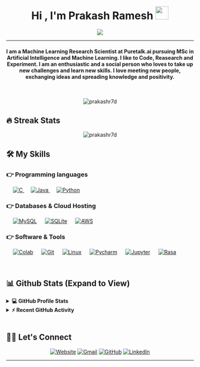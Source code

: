 
<h1 align="center">Hi , I'm Prakash Ramesh <img src="https://media.giphy.com/media/hvRJCLFzcasrR4ia7z/giphy.gif" width="35"></h1>
<p align="center">
  <a href="https://github.com/DenverCoder1/readme-typing-svg"><img src="https://readme-typing-svg.herokuapp.com?lines=AI+Student;DS%20|%20AI%20|%20ML%20Enthusiast;Always%20learning%20new%20things&center=true&width=500&height=50;Love+Creating+CLI"></a>
</p>
<hr/>
<h4 align="center">I am a Machine Learning Research Scientist at Puretalk.ai pursuing MSc in Artificial Intelligence and Machine Learning. I like to Code, Reasearch and Experiment. I am an enthusiastic and a social person who loves to take up new challenges and learn new skills. I love meeting new people, exchanging ideas and spreading knowledge and positivity.</h4>
<br>
<p align="center"> <img src="https://komarev.com/ghpvc/?username=prakashr7d&label=Profile%20views&color=0e75b6&style=plastic" alt="prakashr7d" /> </p>

## 🔥 Streak Stats
<p align="center"><img src="https://github-readme-streak-stats.herokuapp.com/?user=prakashr7d&theme=algolia" alt="prakashr7d" /></p>


## 🛠️ My Skills

### 👉 Programming languages

<p align="left"> 
  &emsp; 
  <a href="https://www.cprogramming.com/" target="_blank"> 
    <img alt="C" src="https://img.shields.io/badge/C%20-%232370ED.svg?logo=c&logoColor=white">
  </a> 
  &emsp;
  <a href="https://www.java.com" target="_blank"> 
    <img alt="Java" src="https://img.shields.io/badge/Java-%23007396.svg?logo=java&logoColor=white">
  </a>
  &emsp;
   <a href="https://www.python.org" target="_blank">
    <img alt="Python" src="https://img.shields.io/badge/Python%20-%2314354C.svg?logo=python&logoColor=white">
  </a>
</p>


### 👉 Databases & Cloud Hosting
<p align="left">
  &emsp;
    <a href="https://www.mysql.com/"><img alt="MySQL" src="https://img.shields.io/badge/MySQL-%2300f.svg?style=flat&llogo=mysql&logoColor=white"></a>
  &emsp;
    <a href="https://www.sqlite.org/"><img alt="SQLite" src ="https://img.shields.io/badge/sqlite-%2307405e.svg?style=flat&logo=sqlite&logoColor=white"/></a>
  &emsp;
    <a href="#"><img alt="AWS" src="https://img.shields.io/badge/AWS%20-white?logo=amazon&logoColor=black"></a>  
 </p>
  
### 👉 Software & Tools
 
<p>
  &emsp;
    <a href="#"><img alt="Colab" src="https://img.shields.io/badge/Colab-00b56a.svg?logo=google-colab&logoColor=white"></a>
  &emsp;
    <a href="#"><img alt="Git" src="https://img.shields.io/badge/Git%20-%23F05033.svg?logo=git&logoColor=white"></a>
  &emsp;
    <a href="#"><img alt="Linux" src="https://img.shields.io/badge/Linux-FCC624?style=flat&logo=linux&logoColor=black"></a>
  &emsp;
    <a href="#"><img alt="Pycharm" src="https://img.shields.io/badge/Pycharm-white?style=flat&logo=Pycharm&logoColor=black"></a>
  &emsp;
    <a href="#"><img alt="Jupyter" src="https://img.shields.io/badge/Jupyter%20-%23F37626.svg?logo=Jupyter&logoColor=white"></a>
  &emsp;
    <a href="#"><img alt="Rasa" src="https://img.shields.io/badge/Rasa-%2300f.svg??logo=rasa&logoColor=white"></a>
  &emsp;
</p>

<br/>

## 📊 Github Stats (Expand to View) 


<details> 
  <summary><b>💻 GitHub Profile Stats</b></summary>
  <br/>
  <p align="center">
    <a href="https://github.com/anuraghazra/github-readme-stats"><img alt="prakash's Github Stats" src="https://github-readme-stats.vercel.app/api?username=prakashr7d&show_icons=true&count_private=true&theme=algolia" height="192px"/></a>
<br/>
  &nbsp;
	  <img src="https://github-readme-stats.vercel.app/api/top-langs?username=prakashr7d&show_icons=true&locale=en&layout=compact&theme=algolia" alt="prakashr7d" height="192px"/>
  <br/>
  <b>Note:</b> Top languages is only a metric of the languages my public code consists of and doesn't reflect experience or skill level.
  </p>
</details>


<details>
  <summary><b>⚡ Recent GitHub Activity</b></summary>
  <br/>
   <a href="https://github.com/prakashr7d"><img alt="prakash's Activity Graph" src="https://activity-graph.herokuapp.com/graph?username=prakashr7d&custom_title=Prakash%20Ramesh's%20Contribution%20Graph&theme=react-dark" /></a>
  <br/>

</details>

<br/>

## 🙋‍♀️ Let's Connect
<p align="center">
  <a href="https://prakashr7d.wixsite.com/portfolio"><img src="https://img.icons8.com/bubbles/50/000000/web.png" alt="Website"/></a>
	<a href="mailto:prakashr7d@gmail.com"><img src="https://img.icons8.com/bubbles/50/000000/gmail.png" alt="Gmail"/></a>
	<a href="https://github.com/prakashr7d"><img src="https://img.icons8.com/bubbles/50/000000/github.png" alt="GitHub"/></a>
	<a href="https://www.linkedin.com/in/prakash-ramesh-1636591ab/"><img src="https://img.icons8.com/bubbles/50/000000/linkedin.png" alt="LinkedIn"/></a>
	
	
</p>

<hr/>







